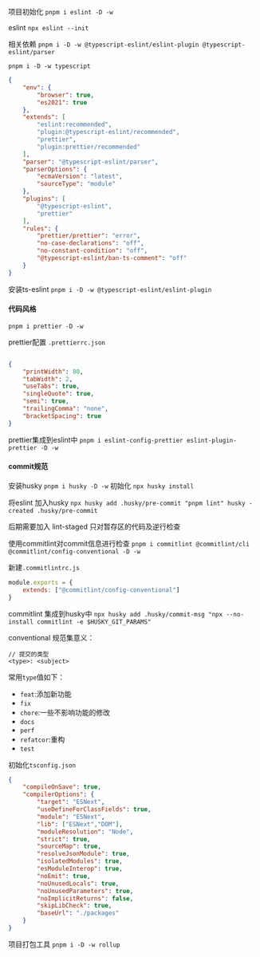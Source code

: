 项目初始化
`pnpm i eslint -D -w`

eslint
`npx eslint --init`

相关依赖
`pnpm i -D -w @typescript-eslint/eslint-plugin @typescript-eslint/parser`

`pnpm i -D -w typescript`

```json
{
    "env": {
        "browser": true,
        "es2021": true
    },
    "extends": [
        "eslint:recommended",
        "plugin:@typescript-eslint/recommended",
        "prettier",
        "plugin:prettier/recommended"
    ],
    "parser": "@typescript-eslint/parser",
    "parserOptions": {
        "ecmaVersion": "latest",
        "sourceType": "module"
    },
    "plugins": [
        "@typescript-eslint",
        "prettier"
    ],
    "rules": {
        "prettier/prettier": "error",
        "no-case-declarations": "off",
        "no-constant-condition": "off",
        "@typescript-eslint/ban-ts-comment": "off"
    }
}

```

安装ts-eslint
`pnpm i -D -w @typescript-eslint/eslint-plugin`

#### 代码风格
`pnpm i prettier -D -w`

prettier配置 `.prettierrc.json`
```json

{
    "printWidth": 80,
    "tabWidth": 2,
    "useTabs": true,
    "singleQuote": true,
    "semi": true,
    "trailingComma": "none",
    "bracketSpacing": true
}

```

prettier集成到eslint中
`pnpm i eslint-config-prettier eslint-plugin-prettier -D -w` 


#### commit规范
安装husky
`pnpm i husky -D -w`
初始化
`npx husky install`

将eslint 加入husky
`npx husky add .husky/pre-commit "pnpm lint" husky - created .husky/pre-commit`

后期需要加入 lint-staged 只对暂存区的代码及逆行检查

使用commitlint对commit信息进行检查
`pnpm i commitlint @commitlint/cli @commitlint/config-conventional -D -w`

新建`.commitlintrc.js`
```js
module.exports = {
    extends: ["@commitlint/config-conventional"]
}
```

commitlint 集成到husky中
`npx husky add .husky/commit-msg "npx --no-install commitlint -e $HUSKY_GIT_PARAMS"`

conventional 规范集意义：
```
// 提交的类型
<type>: <subject> 
```
常用`type`值如下：
- `feat`:添加新功能
- `fix`
- `chore`:一些不影响功能的修改
- `docs`
- `perf`
- `refatcor`:重构
- `test`

初始化`tsconfig.json`
```json
{
    "compileOnSave": true,
    "compilerOptions": {
        "target": "ESNext",
        "useDefineForClassFields": true,
        "module": "ESNext",
        "lib": ["ESNext","DOM"],
        "moduleResolution": "Node",
        "strict": true,
        "sourceMap": true,
        "resolveJsonModule": true,
        "isolatedModules": true,
        "esModuleInterop": true,
        "noEmit": true,
        "noUnusedLocals": true,
        "noUnusedParameters": true,
        "noImplicitReturns": false,
        "skipLibCheck": true,
        "baseUrl": "./packages"
    }
}
```

 项目打包工具
 `pnpm i -D -w rollup`